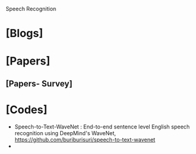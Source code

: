 Speech Recognition


# [Blogs]

# [Papers]

## [Papers- Survey]


# [Codes]
+ Speech-to-Text-WaveNet : End-to-end sentence level English speech recognition using DeepMind's WaveNet, https://github.com/buriburisuri/speech-to-text-wavenet
+ 

